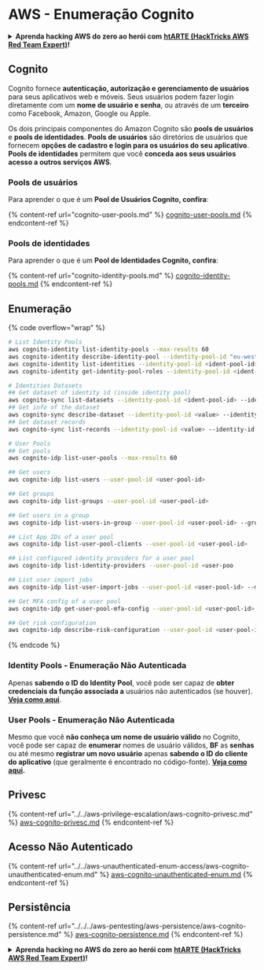 # AWS - Enumeração Cognito

<details>

<summary><strong>Aprenda hacking AWS do zero ao herói com</strong> <a href="https://training.hacktricks.xyz/courses/arte"><strong>htARTE (HackTricks AWS Red Team Expert)</strong></a><strong>!</strong></summary>

Outras formas de apoiar o HackTricks:

* Se você quer ver sua **empresa anunciada no HackTricks** ou **baixar o HackTricks em PDF**, confira os [**PLANOS DE ASSINATURA**](https://github.com/sponsors/carlospolop)!
* Adquira o [**material oficial PEASS & HackTricks**](https://peass.creator-spring.com)
* Descubra [**A Família PEASS**](https://opensea.io/collection/the-peass-family), nossa coleção de [**NFTs exclusivos**](https://opensea.io/collection/the-peass-family)
* **Junte-se ao grupo** 💬 [**Discord**](https://discord.gg/hRep4RUj7f) ou ao grupo [**telegram**](https://t.me/peass) ou **siga-me** no **Twitter** 🐦 [**@carlospolopm**](https://twitter.com/carlospolopm)**.**
* **Compartilhe suas técnicas de hacking enviando PRs para os repositórios github** [**HackTricks**](https://github.com/carlospolop/hacktricks) e [**HackTricks Cloud**](https://github.com/carlospolop/hacktricks-cloud).

</details>

## Cognito

Cognito fornece **autenticação, autorização e gerenciamento de usuários** para seus aplicativos web e móveis. Seus usuários podem fazer login diretamente com um **nome de usuário e senha**, ou através de um **terceiro** como Facebook, Amazon, Google ou Apple.

Os dois principais componentes do Amazon Cognito são **pools de usuários** e **pools de identidades**. **Pools de usuários** são diretórios de usuários que fornecem **opções de cadastro e login para os usuários do seu aplicativo**. **Pools de identidades** permitem que você **conceda aos seus usuários acesso a outros serviços AWS**.

### **Pools de usuários**

Para aprender o que é um **Pool de Usuários Cognito, confira**:

{% content-ref url="cognito-user-pools.md" %}
[cognito-user-pools.md](cognito-user-pools.md)
{% endcontent-ref %}

### **Pools de identidades**

Para aprender o que é um **Pool de Identidades Cognito, confira**:

{% content-ref url="cognito-identity-pools.md" %}
[cognito-identity-pools.md](cognito-identity-pools.md)
{% endcontent-ref %}

## Enumeração

{% code overflow="wrap" %}
```bash
# List Identity Pools
aws cognito-identity list-identity-pools --max-results 60
aws cognito-identity describe-identity-pool --identity-pool-id "eu-west-2:38b294756-2578-8246-9074-5367fc9f5367"
aws cognito-identity list-identities --identity-pool-id <ident-pool-id> --max-results 60
aws cognito-identity get-identity-pool-roles --identity-pool-id <ident-pool-id>

# Identities Datasets
## Get dataset of identity id (inside identity pool)
aws cognito-sync list-datasets --identity-pool-id <ident-pool-id> --identity-id <ident-id>
## Get info of the dataset
aws cognito-sync describe-dataset --identity-pool-id <value> --identity-id <value> --dataset-name <value>
## Get dataset records
aws cognito-sync list-records --identity-pool-id <value> --identity-id <value> --dataset-name <value>

# User Pools
## Get pools
aws cognito-idp list-user-pools --max-results 60

## Get users
aws cognito-idp list-users --user-pool-id <user-pool-id>

## Get groups
aws cognito-idp list-groups --user-pool-id <user-pool-id>

## Get users in a group
aws cognito-idp list-users-in-group --user-pool-id <user-pool-id> --group-name <group-name>

## List App IDs of a user pool
aws cognito-idp list-user-pool-clients --user-pool-id <user-pool-id>

## List configured identity providers for a user pool
aws cognito-idp list-identity-providers --user-pool-id <user-poo

## List user import jobs
aws cognito-idp list-user-import-jobs --user-pool-id <user-pool-id> --max-results 60

## Get MFA config of a user pool
aws cognito-idp get-user-pool-mfa-config --user-pool-id <user-pool-id>

## Get risk configuration
aws cognito-idp describe-risk-configuration --user-pool-id <user-pool-id>
```
{% endcode %}

### Identity Pools - Enumeração Não Autenticada

Apenas **sabendo o ID do Identity Pool**, você pode ser capaz de **obter credenciais da função associada a** usuários não autenticados (se houver). [**Veja como aqui**](cognito-identity-pools.md#accessing-iam-roles).

### User Pools - Enumeração Não Autenticada

Mesmo que você **não conheça um nome de usuário válido** no Cognito, você pode ser capaz de **enumerar** nomes de usuário válidos, **BF** as **senhas** ou até mesmo **registrar um novo usuário** apenas **sabendo o ID do cliente do aplicativo** (que geralmente é encontrado no código-fonte). [**Veja como aqui**](cognito-user-pools.md#registration)**.**

## Privesc

{% content-ref url="../../aws-privilege-escalation/aws-cognito-privesc.md" %}
[aws-cognito-privesc.md](../../aws-privilege-escalation/aws-cognito-privesc.md)
{% endcontent-ref %}

## Acesso Não Autenticado

{% content-ref url="../../aws-unauthenticated-enum-access/aws-cognito-unauthenticated-enum.md" %}
[aws-cognito-unauthenticated-enum.md](../../aws-unauthenticated-enum-access/aws-cognito-unauthenticated-enum.md)
{% endcontent-ref %}

## Persistência

{% content-ref url="../../../aws-pentesting/aws-persistence/aws-cognito-persistence.md" %}
[aws-cognito-persistence.md](../../../aws-pentesting/aws-persistence/aws-cognito-persistence.md)
{% endcontent-ref %}

<details>

<summary><strong>Aprenda hacking no AWS do zero ao herói com</strong> <a href="https://training.hacktricks.xyz/courses/arte"><strong>htARTE (HackTricks AWS Red Team Expert)</strong></a><strong>!</strong></summary>

Outras formas de apoiar o HackTricks:

* Se você quer ver sua **empresa anunciada no HackTricks** ou **baixar o HackTricks em PDF**, confira os [**PLANOS DE ASSINATURA**](https://github.com/sponsors/carlospolop)!
* Adquira o [**material oficial PEASS & HackTricks**](https://peass.creator-spring.com)
* Descubra [**A Família PEASS**](https://opensea.io/collection/the-peass-family), nossa coleção de [**NFTs**](https://opensea.io/collection/the-peass-family) exclusivos
* **Junte-se ao grupo** 💬 [**Discord**](https://discord.gg/hRep4RUj7f) ou ao grupo [**telegram**](https://t.me/peass) ou **siga-me** no **Twitter** 🐦 [**@carlospolopm**](https://twitter.com/carlospolopm)**.**
* **Compartilhe suas técnicas de hacking enviando PRs para os repositórios do github** [**HackTricks**](https://github.com/carlospolop/hacktricks) e [**HackTricks Cloud**](https://github.com/carlospolop/hacktricks-cloud).

</details>
